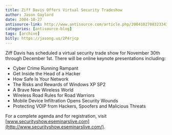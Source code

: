 ```yaml
---
title: Ziff Davis Offers Virtual Security Tradeshow
author: Jason Gaylord
date: 2004-10-27
antisource-link: http://www.antisource.com/article.php/20041027083233431
categories: [antisource-blog]
tags: [archive]
bitly: https://jasong.us/2P4rjcp
---
```


Ziff Davis has scheduled a virtual security trade show for November 30th through December 1st. There will be online keynote presentations including:

- Cyber Crime Running Rampant
- Get Inside the Head of a Hacker
- How Safe Is Your Network
- The Risks and Rewards of Windows XP SP2
- A Brave New Wireless World
- Wireless Road Rules for Road Warriors
- Mobile Device Infiltration Opens Security Wounds
- Protecting VOIP from Hackers, Spoofers and Malicious Threats

For a complete agenda and for registration, visit [www.securityshow.eseminarslive.com](http://www.securityshow.eseminarslive.com/).
